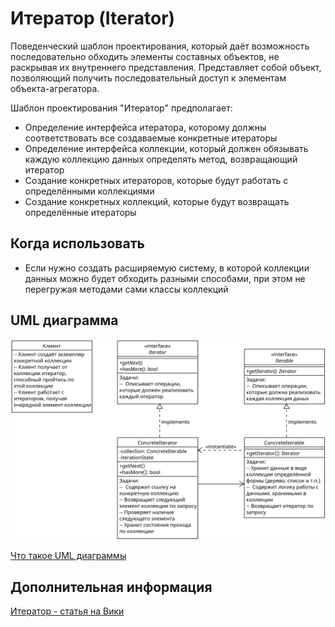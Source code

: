 # Итератор (Iterator)

Поведенческий шаблон проектирования, который даёт возможность
последовательно обходить элементы составных объектов,
не раскрывая их внутреннего представления. Представляет собой объект,
позволяющий получить последовательный доступ к элементам объекта-агрегатора.

Шаблон проектирования "Итератор" предполагает:

- Определение интерфейса итератора, которому должны соответствовать все
  создаваемые конкретные итераторы
- Определение интерфейса коллекции, который должен обязывать каждую
  коллекцию данных определять метод, возвращающий итератор
- Создание конкретных итераторов, которые будут работать с определёнными
  коллекциями
- Создание конкретных коллекций, которые будут возвращать определённые
  итераторы

## Когда использовать

- Если нужно создать расширяемую систему, в которой коллекции данных можно
  будет обходить разными способами, при этом не перегружая методами сами классы
  коллекций

## UML диаграмма

![UML диаграмма итератора](https://github.com/evgenylyozin/patterns/blob/66282108f86185593398d26399fd27a5cf48ca00/docs/oop-patterns/uml-diagrams/iterator.png)

[Что такое UML диаграммы](https://github.com/evgenylyozin/patterns/blob/6bd4dee6b7186d8703f4f3d8f852e72d185ae545/docs/diagram.md)

## Дополнительная информация

[Итератор - статья на Вики](<https://ru.wikipedia.org/wiki/%D0%98%D1%82%D0%B5%D1%80%D0%B0%D1%82%D0%BE%D1%80_(%D1%88%D0%B0%D0%B1%D0%BB%D0%BE%D0%BD_%D0%BF%D1%80%D0%BE%D0%B5%D0%BA%D1%82%D0%B8%D1%80%D0%BE%D0%B2%D0%B0%D0%BD%D0%B8%D1%8F)>)
